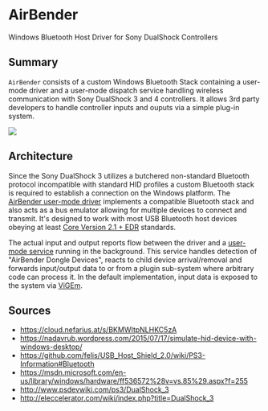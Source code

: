 # AirBender
Windows Bluetooth Host Driver for Sony DualShock Controllers

## Summary
`AirBender` consists of a custom Windows Bluetooth Stack containing a user-mode driver and a user-mode dispatch service handling wireless communication with Sony DualShock 3 and 4 controllers. It allows 3rd party developers to handle controller inputs and ouputs via a simple plug-in system.

![](https://lh3.googleusercontent.com/-OS_OhoqaZbY/WeJXJqplbnI/AAAAAAAAAZs/q_1xdsoQeZcAcPEtvUG-ZitBVlw7prqtgCHMYCw/s0/Alpha-Disclaimer.png)

## Architecture
Since the Sony DualShock 3 utilizes a butchered non-standard Bluetooth protocol incompatible with standard HID profiles a custom Bluetooth stack is required to establish a connection on the Windows platform. The [AirBender user-mode driver](../../tree/master/AirBender) implements a compatible Bluetooth stack and also acts as a bus emulator allowing for multiple devices to connect and transmit. It's designed to work with most USB Bluetooth host devices obeying at least [Core Version 2.1 + EDR](https://www.bluetooth.com/specifications/bluetooth-core-specification/legacy-specifications) standards.

The actual input and output reports flow between the driver and a [user-mode service](../../tree/master/AirBender.Sokka.Server) running in the background. This service handles detection of "AirBender Dongle Devices", reacts to child device arrival/removal and forwards input/output data to or from a plugin sub-system where arbitrary code can process it. In the default implementation, input data is exposed to the system via [ViGEm](https://github.com/nefarius/ViGEm).

## Sources
 * https://cloud.nefarius.at/s/BKMWItpNLHKC5zA
 * https://nadavrub.wordpress.com/2015/07/17/simulate-hid-device-with-windows-desktop/
 * https://github.com/felis/USB_Host_Shield_2.0/wiki/PS3-Information#Bluetooth
 * https://msdn.microsoft.com/en-us/library/windows/hardware/ff536572%28v=vs.85%29.aspx?f=255
 * http://www.psdevwiki.com/ps3/DualShock_3
 * http://eleccelerator.com/wiki/index.php?title=DualShock_3
